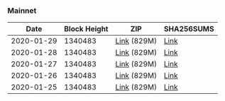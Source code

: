 ### Mainnet

|    Date    | Block Height | ZIP | SHA256SUMS |
| ---------- | ------------ | --- | ---------- |
| 2020-01-29 | 1340483 | [Link](https://s3-ap-southeast-2.amazonaws.com/ion-bootstrap/mainnet/2020-01-29/bootstrap.dat.zip) (829M) | [Link](https://s3-ap-southeast-2.amazonaws.com/ion-bootstrap/mainnet/2020-01-29/SHA256SUMS) |
| 2020-01-28 | 1340483 | [Link](https://s3-ap-southeast-2.amazonaws.com/ion-bootstrap/mainnet/2020-01-28/bootstrap.dat.zip) (829M) | [Link](https://s3-ap-southeast-2.amazonaws.com/ion-bootstrap/mainnet/2020-01-28/SHA256SUMS) |
| 2020-01-27 | 1340483 | [Link](https://s3-ap-southeast-2.amazonaws.com/ion-bootstrap/mainnet/2020-01-27/bootstrap.dat.zip) (829M) | [Link](https://s3-ap-southeast-2.amazonaws.com/ion-bootstrap/mainnet/2020-01-27/SHA256SUMS) |
| 2020-01-26 | 1340483 | [Link](https://s3-ap-southeast-2.amazonaws.com/ion-bootstrap/mainnet/2020-01-26/bootstrap.dat.zip) (829M) | [Link](https://s3-ap-southeast-2.amazonaws.com/ion-bootstrap/mainnet/2020-01-26/SHA256SUMS) |
| 2020-01-25 | 1340483 | [Link](https://s3-ap-southeast-2.amazonaws.com/ion-bootstrap/mainnet/2020-01-25/bootstrap.dat.zip) (829M) | [Link](https://s3-ap-southeast-2.amazonaws.com/ion-bootstrap/mainnet/2020-01-25/SHA256SUMS) |

